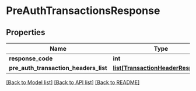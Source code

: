 # PreAuthTransactionsResponse

## Properties
Name | Type | Description | Notes
------------ | ------------- | ------------- | -------------
**response_code** | **int** |  | [optional] 
**pre_auth_transaction_headers_list** | [**list[TransactionHeaderResponse]**](TransactionHeaderResponse.md) |  | [optional] 

[[Back to Model list]](../README.md#documentation-for-models) [[Back to API list]](../README.md#documentation-for-api-endpoints) [[Back to README]](../README.md)


